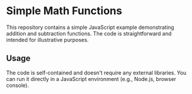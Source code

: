 # Simple Math Functions

This repository contains a simple JavaScript example demonstrating addition and subtraction functions.  The code is straightforward and intended for illustrative purposes.

## Usage

The code is self-contained and doesn't require any external libraries.  You can run it directly in a JavaScript environment (e.g., Node.js, browser console).